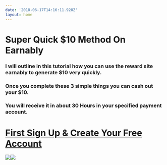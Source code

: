 ```yaml
---
date: '2018-06-17T14:16:11.928Z'
layout: home
---
```

# <a id="_wcbyik9p97p8"></a>Super Quick $10 Method On Earnably

### <a id="_4paibjdc3o0d"></a>I will outline in this tutorial how you can use the reward site earnably to generate $10 very quickly.

### <a id="_ielpmox2hvee"></a>Once you complete these 3 simple things you can cash out your $10.

### <a id="_nzj4m2guf9xy"></a>You will receive it in about 30 Hours in your specified payment account.

# <a id="_snfu3g7bac29"></a>[First Sign Up & Create Your Free Account](https://earnably.com/i/LucyGotLocks)

[**![](../../../../images/img-d78c3426-82f5-48ea-91b4-0f37db65d17d.jpg)**](https://earnably.com/i/LucyGotLocks)[**![](../../../../images/img-a038858c-70b9-4d02-9b17-2ce27ba80a8f.png)**](https://earnably.com/i/LucyGotLocks)
